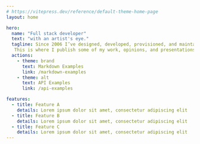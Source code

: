 ```yaml
---
# https://vitepress.dev/reference/default-theme-home-page
layout: home

hero:
  name: "Full stack developer"
  text: "with an artist's eye."
  tagline: Since 2006 I’ve designed, developed, provisioned, and maintained web technology for public and private organizations.
   This is where I publish some of my work, opinions, and presentations.
  actions:
    - theme: brand
      text: Markdown Examples
      link: /markdown-examples
    - theme: alt
      text: API Examples
      link: /api-examples

features:
  - title: Feature A
    details: Lorem ipsum dolor sit amet, consectetur adipiscing elit
  - title: Feature B
    details: Lorem ipsum dolor sit amet, consectetur adipiscing elit
  - title: Feature C
    details: Lorem ipsum dolor sit amet, consectetur adipiscing elit
---
```


